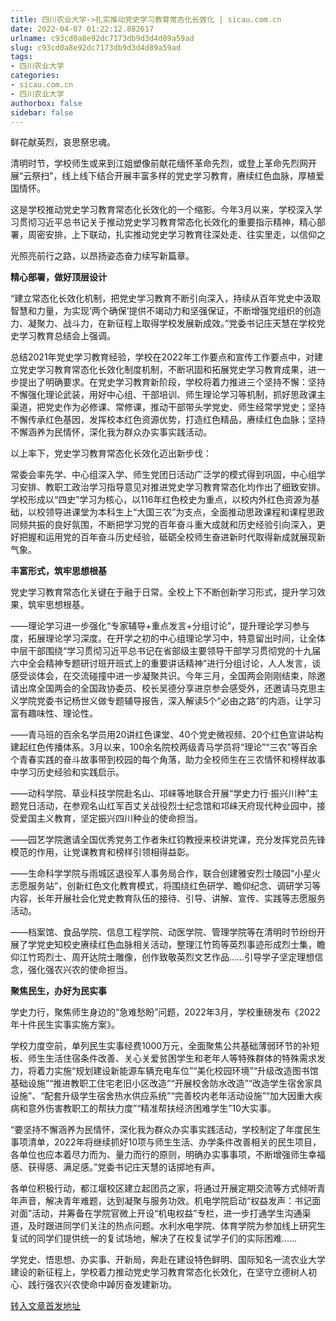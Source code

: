 ```yaml
---
title: 四川农业大学->扎实推动党史学习教育常态化长效化 | sicau.com.cn
date: 2022-04-07 01:22:12.882617
urlname: c93cd0a8e92dc7173db9d3d4d89a59ad
slug: c93cd0a8e92dc7173db9d3d4d89a59ad
tags: 
- 四川农业大学
categories:
- sicau.com.cn
- 四川农业大学
authorbox: false
sidebar: false
---
```

鲜花献英烈，哀思祭忠魂。

清明时节，学校师生或来到江姐塑像前献花缅怀革命先烈，或登上革命先烈网开展“云祭扫”，线上线下结合开展丰富多样的党史学习教育，赓续红色血脉，厚植爱国情怀。

这是学校推动党史学习教育常态化长效化的一个缩影。今年3月以来，学校深入学习贯彻习近平总书记关于推动党史学习教育常态化长效化的重要指示精神，精心部署，周密安排，上下联动，扎实推动党史学习教育往深处走、往实里走，以信仰之
<!--more-->
光照亮前行之路，以昂扬姿态奋力续写新篇章。

**精心部署，做好顶层设计**

“建立常态化长效化机制，把党史学习教育不断引向深入，持续从百年党史中汲取智慧和力量，为实现‘两个确保’提供不竭动力和坚强保证，不断增强党组织的创造力、凝聚力、战斗力，在新征程上取得学校发展新成效。”党委书记庄天慧在学校党史学习教育总结会上强调。

总结2021年党史学习教育经验，学校在2022年工作要点和宣传工作要点中，对建立党史学习教育常态化长效化制度机制，不断巩固和拓展党史学习教育成果，进一步提出了明确要求。在党史学习教育新阶段，学校将着力推进三个坚持不懈：坚持不懈强化理论武装，用好中心组、干部培训、师生理论学习等机制，抓好思政课主渠道，把党史作为必修课、常修课，推动干部带头学党史、师生经常学党史；坚持不懈传承红色基因，发挥校本红色资源优势，打造红色精品，赓续红色血脉；坚持不懈涵养为民情怀，深化我为群众办实事实践活动。

以上率下，党史学习教育常态化长效化迈出新步伐：

常委会率先学、中心组深入学、师生党团日活动广泛学的模式得到巩固，中心组学习安排、教职工政治学习指导意见对推进党史学习教育常态化均作出了细致安排。学校形成以“四史”学习为核心，以116年红色校史为重点，以校内外红色资源为基础，以校领导进课堂为本科生上“大国三农”为支点，全面推动思政课程和课程思政同频共振的良好氛围，不断把学习党的百年奋斗重大成就和历史经验引向深入，更好把握和运用党的百年奋斗历史经验，砥砺全校师生奋进新时代取得新成就展现新气象。

**丰富形式，筑牢思想根基**

党史学习教育常态化关键在于融于日常。全校上下不断创新学习形式，提升学习效果，筑牢思想根基。

——理论学习进一步强化“专家辅导+重点发言+分组讨论”，提升理论学习参与度，拓展理论学习深度。在开学之初的中心组理论学习中，特意留出时间，让全体中层干部围绕“学习贯彻习近平总书记在省部级主要领导干部学习贯彻党的十九届六中全会精神专题研讨班开班式上的重要讲话精神”进行分组讨论，人人发言，谈感受谈体会，在交流碰撞中进一步凝聚共识。今年三月，全国两会刚刚结束，除邀请出席全国两会的全国政协委员、校长吴德分享进京参会感受外，还邀请马克思主义学院党委书记杨世义做专题辅导报告，深入解读5个“必由之路”的内涵，让学习富有趣味性、理论性。

——青马班的百余名学员用20讲红色课堂、40个党史微视频、20个红色宣讲站构建起红色传播体系。3月以来，100余名院校两级青马学员将“理论”“三农”等百余个青春实践的奋斗故事带到校园的每个角落，助力全校师生在三农情怀和榜样故事中学习历史经验和实践启示。

——动科学院、草业科技学院赴名山、邛崃等地联合开展“学史力行·振兴川种”主题党日活动，在参观名山红军百丈关战役烈士纪念馆和邛崃天府现代种业园中，接受爱国主义教育，坚定振兴四川种业的使命担当。

——园艺学院邀请全国优秀党务工作者朱红钧教授来校讲党课，充分发挥党员先锋模范的作用，让党课教育和榜样引领相得益彰。

——生命科学学院与雨城区退役军人事务局合作，联合创建雅安烈士陵园“小星火志愿服务站”，创新红色文化教育模式，将围绕红色研学、瞻仰纪念、调研学习等内容，长年开展社会化党史教育队伍的接待、引导、讲解、宣传、实践等志愿服务活动。

——档案馆、食品学院、信息工程学院、动医学院、管理学院等在清明时节纷纷开展了学党史知校史赓续红色血脉相关活动，整理江竹筠等英烈事迹形成烈士集，瞻仰江竹筠烈士、周开达院士雕像，创作致敬英烈文艺作品……引导学子坚定理想信念，强化强农兴农的使命担当。

**聚焦民生，办好为民实事**

学史力行，聚焦师生身边的“急难愁盼”问题，2022年3月，学校重磅发布《2022年十件民生实事实施方案》。

学校力度空前，单列民生实事经费1000万元，全面聚焦公共基础薄弱环节的补短板、师生生活住宿条件改善、关心关爱贫困学生和老年人等特殊群体的特殊需求发力，将着力实施“规划建设新能源车辆充电车位”“美化校园环境”“升级改造图书馆基础设施”“推进教职工住宅老旧小区改造”“开展校舍防水改造”“改造学生宿舍家具设施”、“配套升级学生宿舍热水供应系统”“完善校内老年活动设施”“加大因重大疾病和意外伤害教职工的帮扶力度”“精准帮扶经济困难学生”10大实事。

“要坚持不懈涵养为民情怀，深化我为群众办实事实践活动，学校制定了年度民生事项清单，2022年将继续抓好10项与师生生活、办学条件改善相关的民生项目，各单位也应本着尽力而为、量力而行的原则，明确办实事事项，不断增强师生幸福感、获得感、满足感。”党委书记庄天慧的话掷地有声。

各单位积极行动，都江堰校区建立起团员之家，将通过开展定期交流等方式倾听青年声音，解决青年难题，达到凝聚与服务功效。机电学院启动“权益发声：书记面对面”活动，并筹备在学院官微上开设“机电权益”专栏，进一步打通学生沟通渠道，及时跟进同学们关注的热点问题。水利水电学院、体育学院为参加线上研究生复试的同学们提供统一的复试场地，解决了在校复试学子们的实际困难……

学党史、悟思想、办实事、开新局，奔赴在建设特色鲜明、国际知名一流农业大学建设的新征程上，学校着力推动党史学习教育常态化长效化，在坚守立德树人初心、践行强农兴农使命中踔厉奋发建新功。



[转入文章首发地址](https://news.sicau.edu.cn/info/1135/67250.htm)